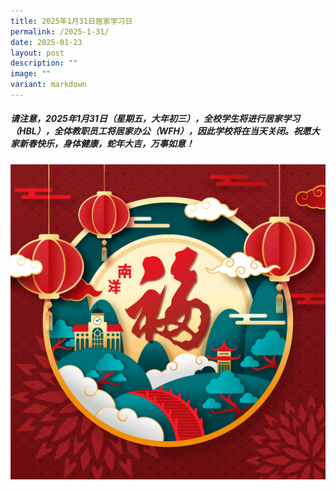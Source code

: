 ```yaml
---
title: 2025年1月31日居家学习日
permalink: /2025-1-31/
date: 2025-01-23
layout: post
description: ""
image: ""
variant: markdown
---
```

##### 请注意，2025年1月31日（星期五，大年初三），全校学生将进行居家学习（HBL），全体教职员工将居家办公（WFH），因此学校将在当天关闭。祝愿大家新春快乐，身体健康，蛇年大吉，万事如意！
![](/images/CNY2025ecard_animate.gif)